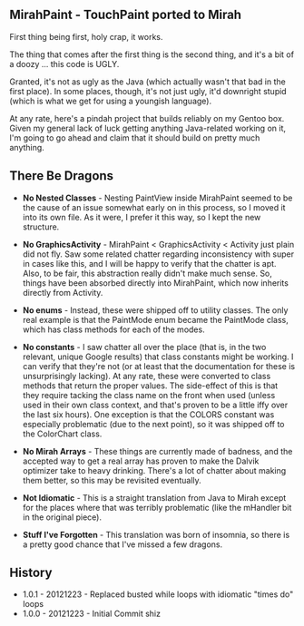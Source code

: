 ## MirahPaint - TouchPaint ported to Mirah ##

First thing being first, holy crap, it works.

The thing that comes after the first thing is the second thing, and it's a bit
of a doozy ... this code is UGLY.

Granted, it's not as ugly as the Java (which actually wasn't that bad in the
first place). In some places, though, it's not just ugly, it'd downright stupid
(which is what we get for using a youngish language).

At any rate, here's a pindah project that builds reliably on my Gentoo box.
Given my general lack of luck getting anything Java-related working on it, I'm
going to go ahead and claim that it should build on pretty much anything.

## There Be Dragons ##

* **No Nested Classes** - Nesting PaintView inside MirahPaint seemed to be the
  cause of an issue somewhat early on in this process, so I moved it into its
  own file. As it were, I prefer it this way, so I kept the new structure.

* **No GraphicsActivity** - MirahPaint < GraphicsActivity < Activity just plain
  did not fly. Saw some related chatter regarding inconsistency with super in
  cases like this, and I will be happy to verify that the chatter is apt. Also,
  to be fair, this abstraction really didn't make much sense. So, things have
  been absorbed directly into MirahPaint, which now inherits directly from
  Activity.

* **No enums** - Instead, these were shipped off to utility classes. The only
  real example is that the PaintMode enum became the PaintMode class, which has
  class methods for each of the modes.

* **No constants** - I saw chatter all over the place (that is, in the two
  relevant, unique Google results) that class constants might be working. I can
  verify that they're not (or at least that the documentation for these is
  unsurprisingly lacking). At any rate, these were converted to class methods
  that return the proper values. The side-effect of this is that they require
  tacking the class name on the front when used (unless used in their own class
  context, and that's proven to be a little iffy over the last six hours). One
  exception is that the COLORS constant was especially problematic (due to the
  next point), so it was shipped off to the ColorChart class.

* **No Mirah Arrays** - These things are currently made of badness, and the
  accepted way to get a real array has proven to make the Dalvik optimizer
  take to heavy drinking. There's a lot of chatter about making them better,
  so this may be revisited eventually.

* **Not Idiomatic** - This is a straight translation from Java to Mirah except
  for the places where that was terribly problematic (like the mHandler bit in
  the original piece).

* **Stuff I've Forgotten** - This translation was born of insomnia, so there is
  a pretty good chance that I've missed a few dragons.

## History ##

* 1.0.1 - 20121223 - Replaced busted while loops with idiomatic "times do" loops
* 1.0.0 - 20121223 - Initial Commit shiz
